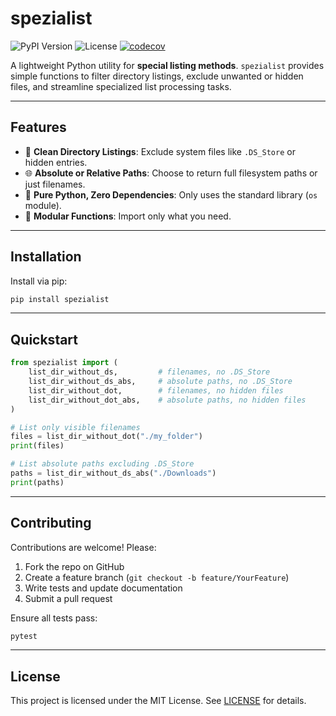 # spezialist

![PyPI Version](https://img.shields.io/pypi/v/spezialist)
![License](https://img.shields.io/pypi/l/spezialist)
[![codecov](https://codecov.io/gh/BlueSpacePotato/spezialist/graph/badge.svg?token=MJJGOIWYUG)](https://codecov.io/gh/BlueSpacePotato/spezialist)

A lightweight Python utility for **special listing methods**. `spezialist` provides simple functions to filter directory listings, exclude unwanted or hidden files, and streamline specialized list processing tasks.

---

## Features

* 📁 **Clean Directory Listings**: Exclude system files like `.DS_Store` or hidden entries.
* 🌐 **Absolute or Relative Paths**: Choose to return full filesystem paths or just filenames.
* 🔄 **Pure Python, Zero Dependencies**: Only uses the standard library (`os` module).
* 🧩 **Modular Functions**: Import only what you need.

---

## Installation

Install via pip:

```bash
pip install spezialist
```

---

## Quickstart

```python
from spezialist import (
    list_dir_without_ds,         # filenames, no .DS_Store
    list_dir_without_ds_abs,     # absolute paths, no .DS_Store
    list_dir_without_dot,        # filenames, no hidden files
    list_dir_without_dot_abs,    # absolute paths, no hidden files
)

# List only visible filenames
files = list_dir_without_dot("./my_folder")
print(files)

# List absolute paths excluding .DS_Store
paths = list_dir_without_ds_abs("./Downloads")
print(paths)
```

---

## Contributing

Contributions are welcome! Please:

1. Fork the repo on GitHub
2. Create a feature branch (`git checkout -b feature/YourFeature`)
3. Write tests and update documentation
4. Submit a pull request

Ensure all tests pass:

```bash
pytest
```

---

## License

This project is licensed under the MIT License. See [LICENSE](LICENSE) for details.
